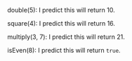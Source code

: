 double(5): I predict this will return 10.

square(4): I predict this will return 16.

multiply(3, 7): I predict this will return 21.

isEven(8): I predict this will return `true`.
